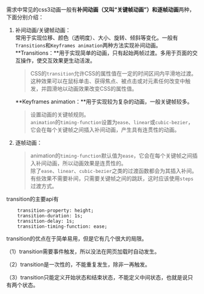 需求中常见的css3动画一般有**补间动画（又叫“关键帧动画”）**和**逐帧动画**两种，下面分别介绍：

1. 补间动画/关键帧动画：  
   常用于实现位移、颜色（透明度）、大小、旋转、倾斜等变化。一般有`Transitions`和`Keyframes animation`两种方法实现补间动画。  
   **Transitions：**用于实现简单的动画，只有起始两帧过渡。多用于页面的交互操作，使交互效果更生动活泼。

   > CSS的`transition`允许CSS的属性值在一定的时间区间内平滑地过渡。  
   > 这种效果可以在鼠标单击、获得焦点、被点击或对元素任何改变中触发，并圆滑地以动画效果改变CSS的属性值。

   **Keyframes animation：**用于实现较为复杂的动画，一般关键帧较多。

   > 设置动画的关键帧规则。  
   > `animation`的`timing-function`设置为`ease`、`linear`或`cubic-bezier`，它会在每个关键帧之间插入补间动画，产生具有连贯性的动画。

2. 逐帧动画：

   > animation的`timing-function`默认值为`ease`，它会在每个关键帧之间插入补间动画，所以动画效果是连贯性的。  
   > 除了`ease`、`linear`、`cubic-bezier`之类的过渡函数都会为其插入补间。  
   > 有些效果不需要补间，只需要关键帧之间的跳跃，这时应该使用`steps`过渡方式。

transition的主要api有

```
    transition-property: height;
    transition-duration: 1s;
    transition-delay: 1s;
    transition-timing-function: ease;
```

transition的优点在于简单易用，但是它有几个很大的局限。

（1）transition需要事件触发，所以没法在网页加载时自动发生。

（2）transition是一次性的，不能重复发生，除非一再触发。

（3）transition只能定义开始状态和结束状态，不能定义中间状态，也就是说只有两个状态。

